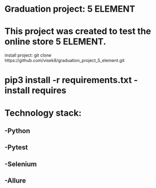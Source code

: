 <h1>
Graduation project: 5 ELEMENT
</h1>
<h1>
</h1>
<h1>
This project was created to test the online store 5 ELEMENT.
</h1>
install project: git clone https://github.com/visek8/graduation_project_5_element.git 
<h1>
pip3 install -r requirements.txt - install requires
</h1>
<h1>
Technology stack:
</h2>
<h2>
-Python
</h2>
<h2>
-Pytest
</h2>
<h2>
-Selenium
</h2>
<h2>
-Allure
</h2>
